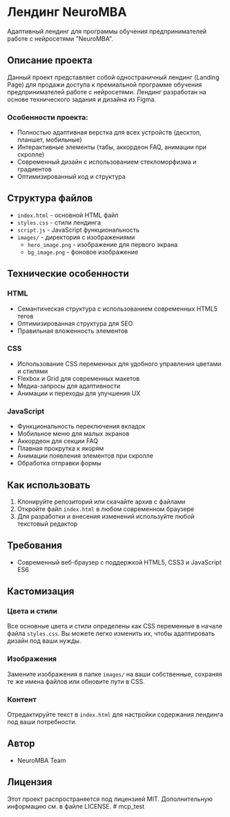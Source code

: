 # Лендинг NeuroMBA

Адаптивный лендинг для программы обучения предпринимателей работе с нейросетями "NeuroMBA".

## Описание проекта

Данный проект представляет собой одностраничный лендинг (Landing Page) для продажи доступа к премиальной программе обучения предпринимателей работе с нейросетями. Лендинг разработан на основе технического задания и дизайна из Figma.

### Особенности проекта:

- Полностью адаптивная верстка для всех устройств (десктоп, планшет, мобильные)
- Интерактивные элементы (табы, аккордеон FAQ, анимации при скролле)
- Современный дизайн с использованием стекломорфизма и градиентов
- Оптимизированный код и структура

## Структура файлов

- `index.html` - основной HTML файл
- `styles.css` - стили лендинга
- `script.js` - JavaScript функциональность
- `images/` - директория с изображениями
  - `hero_image.png` - изображение для первого экрана
  - `bg_image.png` - фоновое изображение

## Технические особенности

### HTML

- Семантическая структура с использованием современных HTML5 тегов
- Оптимизированная структура для SEO
- Правильная вложенность элементов

### CSS

- Использование CSS переменных для удобного управления цветами и стилями
- Flexbox и Grid для современных макетов
- Медиа-запросы для адаптивности
- Анимации и переходы для улучшения UX

### JavaScript

- Функциональность переключения вкладок
- Мобильное меню для малых экранов
- Аккордеон для секции FAQ
- Плавная прокрутка к якорям
- Анимации появления элементов при скролле
- Обработка отправки формы

## Как использовать

1. Клонируйте репозиторий или скачайте архив с файлами
2. Откройте файл `index.html` в любом современном браузере
3. Для разработки и внесения изменений используйте любой текстовый редактор

## Требования

- Современный веб-браузер с поддержкой HTML5, CSS3 и JavaScript ES6

## Кастомизация

### Цвета и стили

Все основные цвета и стили определены как CSS переменные в начале файла `styles.css`. Вы можете легко изменить их, чтобы адаптировать дизайн под ваши нужды.

### Изображения

Замените изображения в папке `images/` на ваши собственные, сохраняя те же имена файлов или обновите пути в CSS.

### Контент

Отредактируйте текст в `index.html` для настройки содержания лендинга под ваши потребности.

## Автор

- NeuroMBA Team

## Лицензия

Этот проект распространяется под лицензией MIT. Дополнительную информацию см. в файле LICENSE. #   m c p _ t e s t  
 